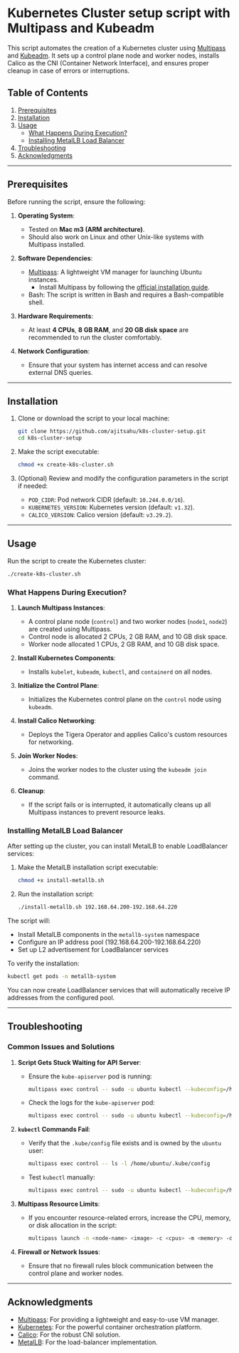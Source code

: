 # Kubernetes Cluster setup script with Multipass and Kubeadm

This script automates the creation of a Kubernetes cluster using [Multipass](https://multipass.run/) and [Kubeadm](https://kubernetes.io/docs/setup/production-environment/tools/kubeadm/). It sets up a control plane node and worker nodes, installs Calico as the CNI (Container Network Interface), and ensures proper cleanup in case of errors or interruptions.

## Table of Contents
1. [Prerequisites](#prerequisites)
2. [Installation](#installation)
3. [Usage](#usage)
   - [What Happens During Execution?](#what-happens-during-execution)
   - [Installing MetalLB Load Balancer](#installing-metallb-load-balancer)
4. [Troubleshooting](#troubleshooting)
5. [Acknowledgments](#acknowledgments)

---

## Prerequisites

Before running the script, ensure the following:

1. **Operating System**:
   - Tested on **Mac m3 (ARM architecture)**.
   - Should also work on Linux and other Unix-like systems with Multipass installed.

2. **Software Dependencies**:
   - [Multipass](https://canonical.com/multipass): A lightweight VM manager for launching Ubuntu instances.
     - Install Multipass by following the [official installation guide](https://canonical.com/multipass/install).
   - Bash: The script is written in Bash and requires a Bash-compatible shell.

3. **Hardware Requirements**:
   - At least **4 CPUs**, **8 GB RAM**, and **20 GB disk space** are recommended to run the cluster comfortably.

4. **Network Configuration**:
   - Ensure that your system has internet access and can resolve external DNS queries.

---

## Installation

1. Clone or download the script to your local machine:
   ```bash
   git clone https://github.com/ajitsahu/k8s-cluster-setup.git
   cd k8s-cluster-setup
   ```

2. Make the script executable:
   ```bash
   chmod +x create-k8s-cluster.sh
   ```

3. (Optional) Review and modify the configuration parameters in the script if needed:
   - `POD_CIDR`: Pod network CIDR (default: `10.244.0.0/16`).
   - `KUBERNETES_VERSION`: Kubernetes version (default: `v1.32`).
   - `CALICO_VERSION`: Calico version (default: `v3.29.2`).

---

## Usage

Run the script to create the Kubernetes cluster:
```bash
./create-k8s-cluster.sh
```

### What Happens During Execution?
1. **Launch Multipass Instances**:
   - A control plane node (`control`) and two worker nodes (`node1`, `node2`) are created using Multipass.
   - Control node is allocated 2 CPUs, 2 GB RAM, and 10 GB disk space.
   - Worker node allocated 1 CPUs, 2 GB RAM, and 10 GB disk space.

2. **Install Kubernetes Components**:
   - Installs `kubelet`, `kubeadm`, `kubectl`, and `containerd` on all nodes.

3. **Initialize the Control Plane**:
   - Initializes the Kubernetes control plane on the `control` node using `kubeadm`.

4. **Install Calico Networking**:
   - Deploys the Tigera Operator and applies Calico's custom resources for networking.

5. **Join Worker Nodes**:
   - Joins the worker nodes to the cluster using the `kubeadm join` command.

6. **Cleanup**:
   - If the script fails or is interrupted, it automatically cleans up all Multipass instances to prevent resource leaks.

### Installing MetalLB Load Balancer

After setting up the cluster, you can install MetalLB to enable LoadBalancer services:

1. Make the MetalLB installation script executable:
   ```bash
   chmod +x install-metallb.sh
   ```

2. Run the installation script:
   ```bash
   ./install-metallb.sh 192.168.64.200-192.168.64.220
   ```

The script will:
- Install MetalLB components in the `metallb-system` namespace
- Configure an IP address pool (192.168.64.200-192.168.64.220)
- Set up L2 advertisement for LoadBalancer services

To verify the installation:
```bash
kubectl get pods -n metallb-system
```

You can now create LoadBalancer services that will automatically receive IP addresses from the configured pool.

---

## Troubleshooting

### Common Issues and Solutions

1. **Script Gets Stuck Waiting for API Server**:
   - Ensure the `kube-apiserver` pod is running:
     ```bash
     multipass exec control -- sudo -u ubuntu kubectl --kubeconfig=/home/ubuntu/.kube/config get pods -n kube-system
     ```
   - Check the logs for the `kube-apiserver` pod:
     ```bash
     multipass exec control -- sudo -u ubuntu kubectl --kubeconfig=/home/ubuntu/.kube/config logs -n kube-system <kube-apiserver-pod-name>
     ```

2. **`kubectl` Commands Fail**:
   - Verify that the `.kube/config` file exists and is owned by the `ubuntu` user:
     ```bash
     multipass exec control -- ls -l /home/ubuntu/.kube/config
     ```
   - Test `kubectl` manually:
     ```bash
     multipass exec control -- sudo -u ubuntu kubectl --kubeconfig=/home/ubuntu/.kube/config get nodes
     ```

3. **Multipass Resource Limits**:
   - If you encounter resource-related errors, increase the CPU, memory, or disk allocation in the script:
     ```bash
     multipass launch -n <node-name> <image> -c <cpus> -m <memory> -d <disk-size>
     ```

4. **Firewall or Network Issues**:
   - Ensure that no firewall rules block communication between the control plane and worker nodes.

---

## Acknowledgments

- [Multipass](https://multipass.run/): For providing a lightweight and easy-to-use VM manager.
- [Kubernetes](https://kubernetes.io/): For the powerful container orchestration platform.
- [Calico](https://www.tigera.io/project-calico/): For the robust CNI solution.
- [MetalLB](https://metallb.io/): For the load-balancer implementation.